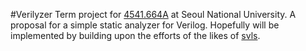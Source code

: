#Verilyzer
Term project for [4541.664A](http://kwangkeunyi.snu.ac.kr/~kwang/4541.664A/22/) at Seoul National University. A proposal for a simple static analyzer for Verilog. Hopefully will be implemented by building upon the efforts of the likes of [svls](https://github.com/dalance/svls).
